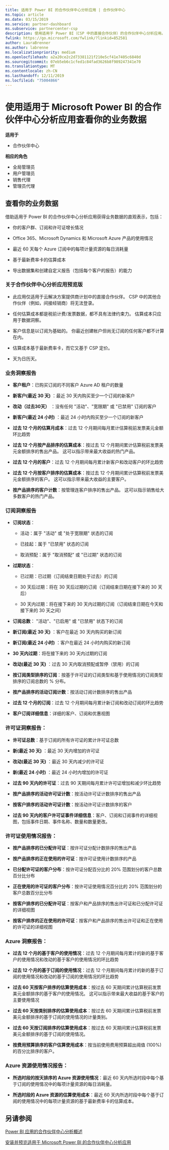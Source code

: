 ```yaml
---
title: 适用于 Power BI 的合作伙伴中心分析应用 | 合作伙伴中心
ms.topic: article
ms.date: 03/15/2019
ms.service: partner-dashboard
ms.subservice: partnercenter-csp
description: 使用适用于 Power BI（CSP 中的直接合作伙伴）的合作伙伴中心分析应用。
fwlink: https://go.microsoft.com/fwlink/?linkid=852581
author: LauraBrenner
ms.author: labrenne
ms.localizationpriority: medium
ms.openlocfilehash: a2a20ce2c2d73381121f210e5cf41e7405c6840d
ms.sourcegitcommit: 07eb5eb6c1cfed1c84fad3626b8f989247341e70
ms.translationtype: MT
ms.contentlocale: zh-CN
ms.lasthandoff: 12/11/2019
ms.locfileid: "75004866"
---
```

# <a name="view-your-business-data-with-the-partner-center-analytics-app-for-microsoft-power-bi"></a>使用适用于 Microsoft Power BI 的合作伙伴中心分析应用查看你的业务数据

**适用于**

-   合作伙伴中心

**相应的角色**
-   全局管理员
-   用户管理员
-   销售代理
-   管理员代理

## <a name="view-your-business-data"></a>查看你的业务数据

借助适用于 Power BI 的合作伙伴中心分析应用获得业务数据的直观表示，包括：

- 你的客户群、订阅和许可证增长情况

- Office 365、Microsoft Dynamics 和 Microsoft Azure 产品的使用情况

- 最近 60 天每个 Azure 订阅中的每项计量资源的每日消耗量

- 基于最新费率卡的估算成本

- 导出数据集和创建自定义报告（包括每个客户的报告）的能力 

### <a name="about-the-partner-center-analytics-app-preview-release"></a>关于合作伙伴中心分析应用预览版

 - 此应用仅适用于云解决方案提供商计划中的直接合作伙伴。 CSP 中的其他合作伙伴（例如，间接经销商）将无法登录。

- 任何估算成本都是税前计费/发票数据，都不具有法律约束力。 估算成本只应用于数据洞察。

- 客户信息是以订阅为基础的。 你最近创建帐户但尚无订阅的任何客户都不计算在内。 

- 估算成本基于最新费率卡，而它又基于 CSP 定价。 

- 天为日历天。 


### <a name="business-insights-report"></a>业务洞察报告

-  **客户租户**：已购买订阅的不同客户 Azure AD 租户的数量

-  **新客户(最近 30 天)** ：最近 30 天内购买至少一个订阅的新客户

-  **改动（过去30天）** ：没有任何 "活动"、"宽限期" 或 "已禁用" 订阅的客户

- **新客户(最近 24 小时)** ：最近 24 小时内购买至少一个订阅的新客户

- **过去 12 个月的估算月成本**：过去 12 个月期间每月累计估算税前发票美元金额环比趋势

- **过去 12 个月按产品排序的估算成本**：按过去 12 个月期间累计估算税前发票美元金额排序的售出产品。 这可以指示带来最大收益的热门产品。

- **过去 12 个月的客户**：过去 12 个月期间每月累计新客户和改动客户的环比趋势

- **过去 12 个月按客户排序的估算成本**：按过去 12 个月期间累计估算税前发票美元金额排序的客户。 这可以指示带来最大收益的主要客户。

- **按产品排序的客户计数**：按管理连客户排序的售出产品。 这可以指示销售给大多数客户的热门产品。 


### <a name="subscription-insights-report"></a>订阅洞察报告 

- **订阅状态**：

    - 活动：属于 "活动" 或 "处于宽限期" 状态的订阅

    - 已挂起：属于 "已禁用" 状态的订阅

    - 取消预配：属于 "取消预配" 或 "已过期" 状态的订阅

- **过期状态**：

    - 已过期：已过期（订阅结束日期处于过去）的订阅

    - 30 天后过期：将在 30 天后过期的订阅（订阅结束日期在接下来的 30 天后）

    - 30 天内过期：将在接下来的 30 天内过期的订阅（订阅结束日期在今天和接下来的 30 天之间）

-  **订阅总数**： "活动"、"已启用" 或 "已禁用" 状态下的订阅

- **新订阅(最近 30 天)** ：客户在最近 30 天内购买的新订阅

- **新订阅(最近 24 小时)** ：客户在最近 24 小时内购买的新订阅

- **30 天内过期**：将在接下来的 30 天内过期的订阅

- **改动(最近 30 天)** ：过去 30 天内取消预配或暂停（禁用）的订阅

- **按订阅类型排序的订阅**：按基于许可证的订阅类型和基于使用情况的订阅类型排序的订阅总数的 % 分布。

- **按产品排序的活动订阅计数**：按活动订阅计数排序的售出产品

- **过去 12 个月的订阅**：过去 12 个月期间每月累计新订阅和改动订阅的环比趋势

- **客户订阅详细信息**：详细的客户、订阅和优惠视图 


### <a name="license-insights-report"></a>许可证洞察报告：

- **许可证总数**：基于订阅的所有许可证的累计许可证总数

- **新(最近 30 天)** ：最近 30 天内增加的许可证

- **改动(最近 30 天)** ：最近 30 天内减少的许可证

- **新(最近 24 小时)** ：最近 24 小时内增加的许可证

- **过去 90 天内的许可证**：过去 90 天期间每月累计许可证增加和减少环比趋势

- **按产品排序的活动许可证计数**：按活动许可证计数排序的售出产品

- **按客户排序的活动许可证计数**：按活动许可证计数排序的客户

- **过去 90 天内的客户许可证事件详细信息**：客户、订阅和订阅事件的详细视图，包括事件日期、事件名称、数量和数量更改。


### <a name="licenses-usage-report"></a>许可证使用情况报告：

- **按产品排序的已分配许可证**：按许可证分配计数排序的售出产品

- **按产品排序的正在使用的许可证**：按许可证使用计数排序的产品

- **已分配许可证的客户分布**：按许可证分配百分比的 20% 范围划分的客户总数百分比分布

- **正在使用的许可证的客户分布**：按许可证使用情况百分比的 20% 范围划分的客户总数百分比分布

- **按客户排序的已分配许可证**：按客户和产品排序的售出许可证和已分配许可证的详细视图

- **按客户排序的正在使用的许可证**：按客户和产品排序的售出许可证和正在使用的许可证的详细视图


### <a name="azure-insights-report"></a>Azure 洞察报告：

- **过去 12 个月的基于客户的使用情况**：过去 12 个月期间每月累计的新的基于客户的使用情况和改动的基于客户的使用情况的环比趋势

- **过去 12 个月的基于订阅的使用情况**：过去 12 个月期间每月累计的新的基于订阅的使用情况和改动的基于订阅的使用情况的环比趋势

- **过去 60 天按客户排序的估算使用成本**：按过去 60 天期间累计估算税前发票美元金额排序的基于客户的使用情况。 这可以指示带来最大收益的基于客户的主要使用情况

- **过去 60 天按类别排序的估算使用成本**：按过去 60 天期间累计估算税前发票美元金额排序的基于订阅的使用情况的计量类别。

- **过去 60 天按订阅排序的估算使用成本**：按过去 60 天期间累计估算税前发票美元金额排序的基于订阅的使用情况。

- **按费用预算排序的客户估算使用成本**：按当前使用费用预算超出阈值 (100%) 的百分比排序的客户。


### <a name="azure-resource-usage-report"></a>Azure 资源使用情况报告：

- **所选时段的按天排序的 Azure 资源使用情况**：最近 60 天内所选时段中每个基于订阅的使用情况中的每项计量资源的每日消耗量。

- **所选时段的 Azure 资源的估算使用成本**：最近 60 天内所选时段中每个基于订阅的使用情况中的每项计量资源的基于最新费率卡的估算成本。 

## <a name="see-also"></a>另请参阅

[Power BI 应用的合作伙伴中心分析概述](power-bi-app-for-direct-partners.md)


[安装并预览适用于 Microsoft Power BI 的合作伙伴中心分析应用](power-bi-app-for-direct-partners-install.md)
